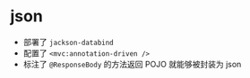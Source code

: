 # json

- 部署了 `jackson-databind`
- 配置了 `<mvc:annotation-driven />`
- 标注了 `@ResponseBody` 的方法返回 POJO 就能够被封装为 json